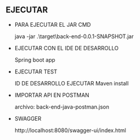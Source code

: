 ## EJECUTAR 

* PARA EJECUTAR EL JAR CMD

    java -jar .\target\back-end-0.0.1-SNAPSHOT.jar 

* EJECUTAR CON EL IDE DE DESARROLLO 

    Spring boot app

* EJECUTAR TEST

    ID DE DESARROLLO EJECUTAR 
    Maven install

* IMPORTAR API EN POSTMAN

    archivo: back-end-java-postman.json

* SWAGGER

    http://localhost:8080/swagger-ui/index.html





 
